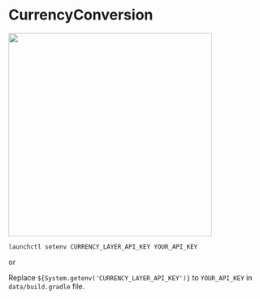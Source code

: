 # CurrencyConversion

<img src="https://user-images.githubusercontent.com/1254889/65968304-ea18c100-e49d-11e9-9f7b-dc9d3fd8e88c.png" width=400>


```
launchctl setenv CURRENCY_LAYER_API_KEY YOUR_API_KEY
```

or 

Replace `${System.getenv('CURRENCY_LAYER_API_KEY')}` to `YOUR_API_KEY` in `data/build.gradle` file.
